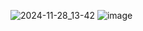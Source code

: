 ![2024-11-28_13-42](https://github.com/user-attachments/assets/f62afef8-3381-4329-8bc7-fafc13f5060a)
![image](https://github.com/user-attachments/assets/7a0b3126-9d74-4107-a0ce-381e85400939)




